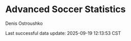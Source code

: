 # Advanced Soccer Statistics
Denis Ostroushko

<!-- gfm -->

Last successful data update: 2025-09-19 12:13:53 CST
